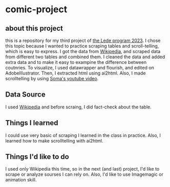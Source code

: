 # comic-project
## about this project
this is a repository for my third project of [the Lede program 2023](https://ledeprogram.com/).
I chose this topic because I wanted to practice scraping tables and scroll-telling, which is easy to express.
I got the data from [Wikipedia](https://en.wikipedia.org/wiki/List_of_best-selling_comic_series), and scraped data from different two tables and combined them. I cleaned the data and added extra data and to make it easy to exampine the difference between coutnries.
To visualize, I used datawrapper and flourish, and edited on AdobeIllustrator. Then, I extracted html using ai2html. Also, I made scrolltelling by using [Soma's youtube video](https://www.youtube.com/watch?v=hZ1g7d5BPYQ).

## Data Source
I used [Wikipedia](https://en.wikipedia.org/wiki/List_of_best-selling_comic_series) and before scraing, I did fact-check about the table.

## Things I learned
I could use very basic of scraping I learned in the class in practice. Also, I learned how to make scrolltelling with ai2html.

## Things I'd like to do
I used only Wikipedia this time, so in the next (and last) project, I'd like to scrape or analyze sourses I can rely on. Also, I'd like to use Imagemagic or animation skill.

